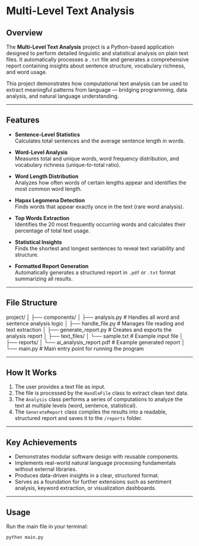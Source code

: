 # Multi-Level Text Analysis

## Overview
The **Multi-Level Text Analysis** project is a Python-based application designed to perform detailed linguistic and statistical analysis on plain text files. It automatically processes a `.txt` file and generates a comprehensive report containing insights about sentence structure, vocabulary richness, and word usage.

This project demonstrates how computational text analysis can be used to extract meaningful patterns from language — bridging programming, data analysis, and natural language understanding.

---

## Features
- **Sentence-Level Statistics**  
  Calculates total sentences and the average sentence length in words.

- **Word-Level Analysis**  
  Measures total and unique words, word frequency distribution, and vocabulary richness (unique-to-total ratio).

- **Word Length Distribution**  
  Analyzes how often words of certain lengths appear and identifies the most common word length.

- **Hapax Legomena Detection**  
  Finds words that appear exactly once in the text (rare word analysis).

- **Top Words Extraction**  
  Identifies the 20 most frequently occurring words and calculates their percentage of total text usage.

- **Statistical Insights**  
  Finds the shortest and longest sentences to reveal text variability and structure.

- **Formatted Report Generation**  
  Automatically generates a structured report in `.pdf` or `.txt` format summarizing all results.

---

## File Structure

project/
│
├── components/
│ ├── analysis.py # Handles all word and sentence analysis logic
│ ├── handle_file.py # Manages file reading and text extraction
│ ├── generate_report.py # Creates and exports the analysis report
│
├── text_files/
│ └── sample.txt # Example input file
│
├── reports/
│ └── ai_analysis_report.pdf # Example generated report
│
└── main.py # Main entry point for running the program


---

## How It Works
1. The user provides a text file as input.  
2. The file is processed by the `HandleFile` class to extract clean text data.  
3. The `Analysis` class performs a series of computations to analyze the text at multiple levels (word, sentence, statistical).  
4. The `GenerateReport` class compiles the results into a readable, structured report and saves it to the `/reports` folder.

---

## Key Achievements
- Demonstrates modular software design with reusable components.
- Implements real-world natural language processing fundamentals without external libraries.
- Produces data-driven insights in a clear, structured format.
- Serves as a foundation for further extensions such as sentiment analysis, keyword extraction, or visualization dashboards.

---

## Usage
Run the main file in your terminal:
```bash
python main.py
```
